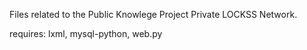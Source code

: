 Files related to the Public Knowlege Project Private LOCKSS Network.

requires: lxml, mysql-python, web.py
